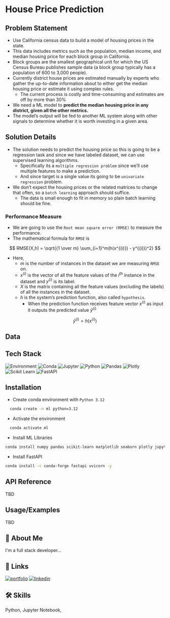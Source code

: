 
# House Price Prediction

## Problem Statement

- Use California census data to build a model of housing prices in the state.
- This data includes metrics such as the population, median income, and median housing price for each block group in California.
- Block groups are the smallest geographical unit for which the US Census Bureau publishes sample data (a block group typically has a population of 600 to 3,000 people).
- Currently district house prices are estimated manually by experts who gather the up-to-date information about to either get the median housing price or estimate it using complex rules.
    - The current process is costly and time-consuming and estimates are off by more than 30%
- We need a ML model to **predict the median housing price in any district, given all the other metrics.**
- The model’s output will be fed to another ML system along with other signals to determine whether it is worth investing in a given area. 

## Solution Details

- The solution needs to predict the housing price so this is going to be a regression task and since we have labeled dataset, we can use supervised learning algorithms.
    - Specifically its a `multiple regression problem` since we’ll use multiple features to make a prediction.
    - And since target is a single value its going to be `univariate regression` problem.
- We don’t expect the housing prices or the related matrices to change that often, so a `batch learning` approach should suffice.
    - The data is small enough to fit in memory so plain batch learning should be fine.

### Performance Measure

- We are going to use the `Root mean square error (RMSE)` to measure the performance.
- The mathematical formula for `RMSE` is

$$
RMSE(X,h) = \sqrt{{1 \over m} \sum_{i=1}^m(h(x^{(i)}) - y^{(i)})^2}
$$

- Here,
    - $m$ is the number of instances in the dataset we are measuring `RMSE` on.
    - $x^{(i)}$ is the vector of all the feature values of the $i^{th}$ instance in the dataset and $y^{(i)}$ is its label.
    - $X$ is the matrix containing all the feature values (excluding the labels) of all the instances in the dataset.
    - $h$ is the system’s prediction function, also called `hypothesis`.
        - When the prediction function receives feature vector $x^{(i)}$ as input it outputs the predicted value $\hat{y}^{(i)}$
        
$$
    \hat{y}^{(i)} = h(x^{(i)})
$$

## Data


## Tech Stack
![Environment](https://img.shields.io/badge/Environment-Linux_64-FCC624?logo=linux&style=for-the-badge)
![Conda](https://img.shields.io/badge/Conda-24.9.1-342B029?logo=Anaconda&style=for-the-badge)
![Jupyter](https://img.shields.io/badge/Jupyter-2.14.0-F37626?logo=Jupyter&logoColor=F37626&style=for-the-badge)
![Python](https://img.shields.io/badge/Python-3.12.2-FFD43B?logo=Python&logoColor=blue&style=for-the-badge)
![Pandas](https://img.shields.io/badge/Pandas-2.2.2-2C2D72?logo=Pandas&logoColor=2C2D72&style=for-the-badge)
![Plotly](https://img.shields.io/badge/Plotly-5.24.1-239120?logo=Plotly&logoColor=239120&style=for-the-badge)
![Scikit Learn](https://img.shields.io/badge/scikit_learn-1.5.1-F7931E?logo=scikit-learn&logoColor=F7931E&style=for-the-badge)
![FastAPI](https://img.shields.io/badge/FastAPI-0.115.0-109989?logo=Fastapi&logoColor=109989&style=for-the-badge)


## Installation

* Create conda environment with `Python 3.12`

```bash
  conda create -n ml python=3.12
```

* Activate the environment

```bash
  conda activate ml
```
    
* Install ML Libraries

```bash
conda install numpy pandas scikit-learn matplotlib seaborn plotly jupyter ipykernel -y
```

* Install FastAPI

```bash
conda install -c conda-forge fastapi uvicorn -y
```

## API Reference
TBD
## Usage/Examples
TBD
## 🚀 About Me
I'm a full stack developer...


## 🔗 Links
[![portfolio](https://img.shields.io/badge/my_portfolio-000?style=for-the-badge&logo=ko-fi&logoColor=white)](https://gaurangdave.me/)
[![linkedin](https://img.shields.io/badge/linkedin-0A66C2?style=for-the-badge&logo=linkedin&logoColor=white)](https://www.linkedin.com/in/gaurangvdave/)

## 🛠 Skills
Python, Jupyter Notebook, 